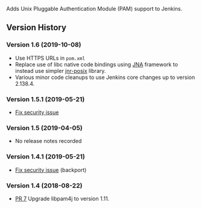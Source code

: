 Adds Unix Pluggable Authentication Module (PAM) support to Jenkins.

## Version History

### Version 1.6 (2019-10-08)

-   Use HTTPS URLs in `pom.xml`
-   Replace use of libc native code bindings using
    [JNA](https://github.com/java-native-access/jna) framework to
    instead use simpler [jnr-posix](https://github.com/jnr/jnr-posix)
    library.
-   Various minor code cleanups to use Jenkins core changes up to
    version 2.138.4.

### Version 1.5.1 (2019-05-21)

-   [Fix security
    issue](https://jenkins.io/security/advisory/2019-05-21/#SECURITY-1316)

### Version 1.5 (2019-04-05)

-   No release notes recorded

### Version 1.4.1 (2019-05-21)

-   [Fix security
    issue](https://jenkins.io/security/advisory/2019-05-21/#SECURITY-1316)
    (backport)

### Version 1.4 (2018-08-22)

-   [PR 7](https://github.com/jenkinsci/pam-auth-plugin/pull/7) Upgrade
    libpam4j to version 1.11.
